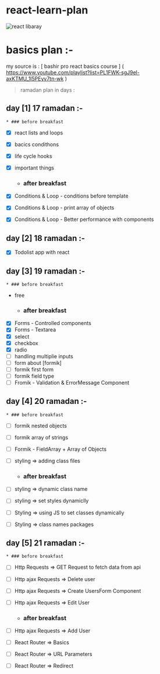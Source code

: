 # react-learn-plan
![react libaray](https://camo.githubusercontent.com/4e4a3b5c3e9c00501ec866e2f2466c5a6032f838aca5f2cf3b14450e39e8a2f0/68747470733a2f2f696d672e736869656c64732e696f2f62616467652f72656163742532302d2532333230323332612e7376673f267374796c653d666f722d7468652d6261646765266c6f676f3d7265616374266c6f676f436f6c6f723d253233363144414642)
# basics plan  :-

my source is : [ bashir pro react basics course ] ( https://www.youtube.com/playlist?list=PL1FWK-sgJ9el-axKTMU_1l5PEyv7tn-wk )

> ramadan plan in days :


## day [1] 17 ramadan :-
    * ### before breakfast 
* [x] react lists and loops
* [x] bacics condithons
* [x] life cycle hooks 
* [x] important things
    * ### after breakfast 
* [x] Conditions & Loop - conditions before template
* [x] Conditions & Loop - print array of objects
* [x] Conditions & Loop - Better performance with components


## day [2] 18 ramadan :-
* [x] Todolist app with react


## day [3] 19 ramadan :-
    * ### before breakfast 
 * free
    * ### after breakfast 
* [x] Forms - Controlled components
* [x] Forms - Textarea
* [x] select 
* [x] checkbox
* [x] radio
* [ ] handling multiplie inputs
* [ ] form about [formik]
* [ ] formik first form
* [ ] formik field type 
* [ ] Fromik - Validation & ErrorMessage Component

## day [4] 20 ramadan :-
    * ### before breakfast 

* [ ] formik nested objects
* [ ] formik array of strings
* [ ] Formik - FieldArray + Array of Objects
* [ ] styling => adding class files
   * ### after breakfast 

* [ ] styling => dynamic class name
* [ ] styling => set styles dynamiclly
* [ ] Styling => using JS to set classes dynamically
* [ ] Styling => class names packages

## day [5] 21 ramadan :-
    * ### before breakfast

* [ ] Http Requests => GET Request to fetch data from api
* [ ] Http ajax Requests => Delete user 
* [ ] Http ajax Requests => Create UsersForm Component
* [ ] Http ajax Requests => Edit User
    * ### after breakfast 

* [ ] Http ajax Requests => Add User 
* [ ] React Router => Basics
* [ ] React Router => URL Parameters
* [ ] React Router => Redirect
